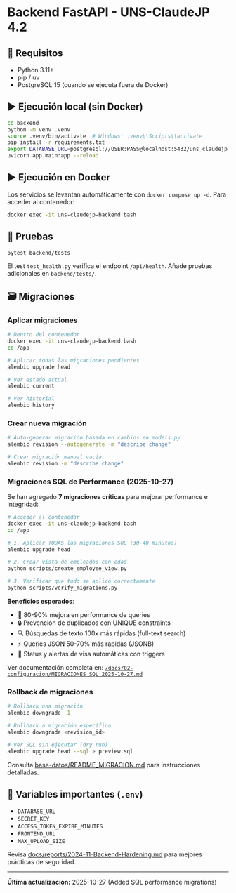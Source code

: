 # Backend FastAPI - UNS-ClaudeJP 4.2

## 🚀 Requisitos
- Python 3.11+
- pip / uv
- PostgreSQL 15 (cuando se ejecuta fuera de Docker)

## ▶️ Ejecución local (sin Docker)

```bash
cd backend
python -m venv .venv
source .venv/bin/activate  # Windows: .venv\\Scripts\\activate
pip install -r requirements.txt
export DATABASE_URL=postgresql://USER:PASS@localhost:5432/uns_claudejp
uvicorn app.main:app --reload
```

## ▶️ Ejecución en Docker

Los servicios se levantan automáticamente con `docker compose up -d`. Para acceder al contenedor:

```bash
docker exec -it uns-claudejp-backend bash
```

## 🧪 Pruebas

```bash
pytest backend/tests
```

El test `test_health.py` verifica el endpoint `/api/health`. Añade pruebas adicionales en `backend/tests/`.

## 🗃️ Migraciones

### Aplicar migraciones

```bash
# Dentro del contenedor
docker exec -it uns-claudejp-backend bash
cd /app

# Aplicar todas las migraciones pendientes
alembic upgrade head

# Ver estado actual
alembic current

# Ver historial
alembic history
```

### Crear nueva migración

```bash
# Auto-generar migración basada en cambios en models.py
alembic revision --autogenerate -m "describe change"

# Crear migración manual vacía
alembic revision -m "describe change"
```

### Migraciones SQL de Performance (2025-10-27)

Se han agregado **7 migraciones críticas** para mejorar performance e integridad:

```bash
# Acceder al contenedor
docker exec -it uns-claudejp-backend bash
cd /app

# 1. Aplicar TODAS las migraciones SQL (30-40 minutos)
alembic upgrade head

# 2. Crear vista de empleados con edad
python scripts/create_employee_view.py

# 3. Verificar que todo se aplicó correctamente
python scripts/verify_migrations.py
```

**Beneficios esperados**:
- 🚀 80-90% mejora en performance de queries
- 🔒 Prevención de duplicados con UNIQUE constraints
- 🔍 Búsquedas de texto 100x más rápidas (full-text search)
- ⚡ Queries JSON 50-70% más rápidas (JSONB)
- 🤖 Status y alertas de visa automáticas con triggers

Ver documentación completa en: [`/docs/02-configuracion/MIGRACIONES_SQL_2025-10-27.md`](../docs/02-configuracion/MIGRACIONES_SQL_2025-10-27.md)

### Rollback de migraciones

```bash
# Rollback una migración
alembic downgrade -1

# Rollback a migración específica
alembic downgrade <revision_id>

# Ver SQL sin ejecutar (dry run)
alembic upgrade head --sql > preview.sql
```

Consulta [base-datos/README_MIGRACION.md](../base-datos/README_MIGRACION.md) para instrucciones detalladas.

## 🔐 Variables importantes (`.env`)
- `DATABASE_URL`
- `SECRET_KEY`
- `ACCESS_TOKEN_EXPIRE_MINUTES`
- `FRONTEND_URL`
- `MAX_UPLOAD_SIZE`

Revisa [docs/reports/2024-11-Backend-Hardening.md](../docs/reports/2024-11-Backend-Hardening.md) para mejores prácticas de seguridad.

---

**Última actualización:** 2025-10-27 (Added SQL performance migrations)
